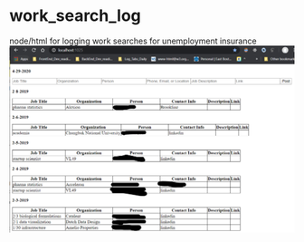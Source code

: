 # work_search_log
node/html for logging work searches for unemployment insurance
![Screenshot](https://github.com/jeswcollins/work_search_log/blob/master/Annotation%202020-04-29%20070157.png)
